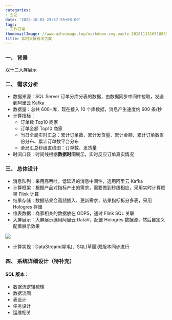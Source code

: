 ```yaml
---
categories:
- 生活
date: '2022-10-03 23:57:55+08:00'
tags:
- 工作日常
thumbnailImage: //www.azheimage.top/markdown-img-paste-2018111316510833.png
title: 实时大屏技术方案
---
```


### 一、 背景

双十二大屏展示

<!--more-->

### 二、 需求分析

- 数据来源：SQL Server 订单分库分表的数据，由数据同步中间件拉取，发送到阿里云 Kafka
- 数据量：总共 600+库，现在接入 10 个库数据，消息产生速度约 600 条/秒
- 计算指标：
  - 订单数 Top10 商家
  - 订单金额 Top10 商家
  - 当日全局实时汇总：累计订单数、累计发货量、累计金额、累计订单数省份分布、累计订单数平台分布
  - 全局汇总秒级直线图：订单数、发货量
- 时间口径：时间线根据**数据时间**展示，实时反应订单真实情况

### 三、 总体设计

- 消息队列：采用高吞吐，低延迟的消息中间件，选用阿里云 Kafka
- 计算框架：根据产品对指标产出的需求，需要做到秒级相应，采用实时计算框架 Flink 计算
- 结果存储：数据结果会高频插入、更新需求，结果指标拆分多表，采用 Hologres 存储
- 维表数据：商家相关的数据放在 ODPS，通过 Flink SQL 关联
- 大屏展示：大屏展示选用阿里云 DataV，配置 Hologres 数据源，然后自定义配置展示效果

![](https://www.azheimage.top/markdown-img-paste-20211111153706774.png)

- 计算实现：DataStream(星毛)、SQL(草履)双版本同步进行

### 四、 系统详细设计（待补充）

#### SQL 版本：

- 数据流逻辑梳理
- 数据流图
- 表设计
- 任务设计
- 运维相关
